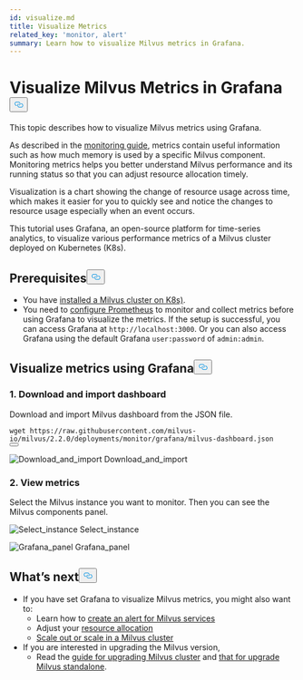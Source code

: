 ```yaml
---
id: visualize.md
title: Visualize Metrics
related_key: 'monitor, alert'
summary: Learn how to visualize Milvus metrics in Grafana.
---
```

<h1 id="Visualize-Milvus-Metrics-in-Grafana" class="common-anchor-header">Visualize Milvus Metrics in Grafana<button data-href="#Visualize-Milvus-Metrics-in-Grafana" class="anchor-icon" translate="no">
      <svg translate="no"
        aria-hidden="true"
        focusable="false"
        height="20"
        version="1.1"
        viewBox="0 0 16 16"
        width="16"
      >
        <path
          fill="#0092E4"
          fill-rule="evenodd"
          d="M4 9h1v1H4c-1.5 0-3-1.69-3-3.5S2.55 3 4 3h4c1.45 0 3 1.69 3 3.5 0 1.41-.91 2.72-2 3.25V8.59c.58-.45 1-1.27 1-2.09C10 5.22 8.98 4 8 4H4c-.98 0-2 1.22-2 2.5S3 9 4 9zm9-3h-1v1h1c1 0 2 1.22 2 2.5S13.98 12 13 12H9c-.98 0-2-1.22-2-2.5 0-.83.42-1.64 1-2.09V6.25c-1.09.53-2 1.84-2 3.25C6 11.31 7.55 13 9 13h4c1.45 0 3-1.69 3-3.5S14.5 6 13 6z"
        ></path>
      </svg>
    </button></h1><p>This topic describes how to visualize Milvus metrics using Grafana.</p>
<p>As described in the <a href="/docs/de/monitor.md">monitoring guide</a>, metrics contain useful information such as how much memory is used by a specific Milvus component. Monitoring metrics helps you better understand Milvus performance and its running status so that you can adjust resource allocation timely.</p>
<p>Visualization is a chart showing the change of resource usage across time, which makes it easier for you to quickly see and notice the changes to resource usage especially when an event occurs.</p>
<p>This tutorial uses Grafana, an open-source platform for time-series analytics, to visualize various performance metrics of a Milvus cluster deployed on Kubernetes (K8s).</p>
<h2 id="Prerequisites" class="common-anchor-header">Prerequisites<button data-href="#Prerequisites" class="anchor-icon" translate="no">
      <svg translate="no"
        aria-hidden="true"
        focusable="false"
        height="20"
        version="1.1"
        viewBox="0 0 16 16"
        width="16"
      >
        <path
          fill="#0092E4"
          fill-rule="evenodd"
          d="M4 9h1v1H4c-1.5 0-3-1.69-3-3.5S2.55 3 4 3h4c1.45 0 3 1.69 3 3.5 0 1.41-.91 2.72-2 3.25V8.59c.58-.45 1-1.27 1-2.09C10 5.22 8.98 4 8 4H4c-.98 0-2 1.22-2 2.5S3 9 4 9zm9-3h-1v1h1c1 0 2 1.22 2 2.5S13.98 12 13 12H9c-.98 0-2-1.22-2-2.5 0-.83.42-1.64 1-2.09V6.25c-1.09.53-2 1.84-2 3.25C6 11.31 7.55 13 9 13h4c1.45 0 3-1.69 3-3.5S14.5 6 13 6z"
        ></path>
      </svg>
    </button></h2><ul>
<li>You have <a href="/docs/de/install_cluster-helm.md">installed a Milvus cluster on K8s)</a>.</li>
<li>You need to <a href="/docs/de/monitor.md">configure Prometheus</a> to monitor and collect metrics before using Grafana to visualize the metrics. If the setup is successful, you can access Grafana at <code translate="no">http://localhost:3000</code>. Or you can also access Grafana using the default Grafana <code translate="no">user:password</code> of <code translate="no">admin:admin</code>.</li>
</ul>
<h2 id="Visualize-metrics-using-Grafana" class="common-anchor-header">Visualize metrics using Grafana<button data-href="#Visualize-metrics-using-Grafana" class="anchor-icon" translate="no">
      <svg translate="no"
        aria-hidden="true"
        focusable="false"
        height="20"
        version="1.1"
        viewBox="0 0 16 16"
        width="16"
      >
        <path
          fill="#0092E4"
          fill-rule="evenodd"
          d="M4 9h1v1H4c-1.5 0-3-1.69-3-3.5S2.55 3 4 3h4c1.45 0 3 1.69 3 3.5 0 1.41-.91 2.72-2 3.25V8.59c.58-.45 1-1.27 1-2.09C10 5.22 8.98 4 8 4H4c-.98 0-2 1.22-2 2.5S3 9 4 9zm9-3h-1v1h1c1 0 2 1.22 2 2.5S13.98 12 13 12H9c-.98 0-2-1.22-2-2.5 0-.83.42-1.64 1-2.09V6.25c-1.09.53-2 1.84-2 3.25C6 11.31 7.55 13 9 13h4c1.45 0 3-1.69 3-3.5S14.5 6 13 6z"
        ></path>
      </svg>
    </button></h2><h3 id="1-Download-and-import-dashboard" class="common-anchor-header">1. Download and import dashboard</h3><p>Download and import Milvus dashboard from the JSON file.</p>
<pre><code translate="no">wget https://raw.githubusercontent.com/milvus-io/milvus/2.2.0/deployments/monitor/grafana/milvus-dashboard.json
<button class="copy-code-btn"></button></code></pre>
<p>
  <span class="img-wrapper">
    <img translate="no" src="/docs/v2.2.x/assets/import_dashboard.png" alt="Download_and_import" class="doc-image" id="download_and_import" />
    <span>Download_and_import</span>
  </span>
</p>
<h3 id="2-View-metrics" class="common-anchor-header">2. View metrics</h3><p>Select the Milvus instance you want to monitor. Then you can see the Milvus components panel.</p>
<p>
  <span class="img-wrapper">
    <img translate="no" src="/docs/v2.2.x/assets/grafana_select.png" alt="Select_instance" class="doc-image" id="select_instance" />
    <span>Select_instance</span>
  </span>
</p>
<p>
  <span class="img-wrapper">
    <img translate="no" src="/docs/v2.2.x/assets/grafana_panel.png" alt="Grafana_panel" class="doc-image" id="grafana_panel" />
    <span>Grafana_panel</span>
  </span>
</p>
<h2 id="Whats-next" class="common-anchor-header">What’s next<button data-href="#Whats-next" class="anchor-icon" translate="no">
      <svg translate="no"
        aria-hidden="true"
        focusable="false"
        height="20"
        version="1.1"
        viewBox="0 0 16 16"
        width="16"
      >
        <path
          fill="#0092E4"
          fill-rule="evenodd"
          d="M4 9h1v1H4c-1.5 0-3-1.69-3-3.5S2.55 3 4 3h4c1.45 0 3 1.69 3 3.5 0 1.41-.91 2.72-2 3.25V8.59c.58-.45 1-1.27 1-2.09C10 5.22 8.98 4 8 4H4c-.98 0-2 1.22-2 2.5S3 9 4 9zm9-3h-1v1h1c1 0 2 1.22 2 2.5S13.98 12 13 12H9c-.98 0-2-1.22-2-2.5 0-.83.42-1.64 1-2.09V6.25c-1.09.53-2 1.84-2 3.25C6 11.31 7.55 13 9 13h4c1.45 0 3-1.69 3-3.5S14.5 6 13 6z"
        ></path>
      </svg>
    </button></h2><ul>
<li>If you have set Grafana to visualize Milvus metrics, you might also want to:
<ul>
<li>Learn how to <a href="/docs/de/alert.md">create an alert for Milvus services</a></li>
<li>Adjust your <a href="/docs/de/allocate.md">resource allocation</a></li>
<li><a href="/docs/de/scaleout.md">Scale out or scale in a Milvus cluster</a></li>
</ul></li>
<li>If you are interested in upgrading the Milvus version,
<ul>
<li>Read the <a href="/docs/de/upgrade_milvus_cluster-operator.md">guide for upgrading Milvus cluster</a> and <a href="/docs/de/upgrade_milvus_standalone-operator.md">that for upgrade Milvus standalone</a>.</li>
</ul></li>
</ul>
